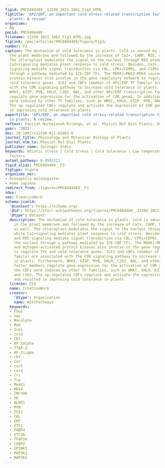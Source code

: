 ```yaml
---
figid: PMC8484489__12298_2021_1061_Fig3_HTML
figtitle: 'AP2/ERF, an important cold stress-related transcription factor family in
  plants: A review'
organisms:
- NA
pmcid: PMC8484489
filename: 12298_2021_1061_Fig3_HTML.jpg
figlink: /pmc/articles/PMC8484489/figure/Fig3/
number: F3
caption: The mechanism of cold tolerance in plants. Cold is sensed by receptors in
  the plant membrane and followed by the increase of Ca2+, CAMP, ROS, and ABA as well.
  The chloroplast modulates the signal to the nucleus through ROS production while
  Ca2+signaling mediates plant response to cold stress. Besides, Ca2+, CAMP, and ROS
  signaling mediate signal transduction via CBL, CPKs/CDPKs, and CIPKs to the nucleus
  through a pathway mediated by ICE-CBF TFs. The MEKK1–MKK2–MPK4 cascade and mitogen-activated
  protein kinases also involve in the gene regulatory network to regulate TFs and
  cold tolerance genes. ICE1 and CBFs (member of AP2/ERF TF family) are associated
  with the COR signaling pathway to increase cold tolerance in plants. Furthermore,
  WRKY, bZIP, MYB, bHLH, C2H2, NAC, and other AP2/ERF transcription factor members
  regulate gene expression for the activation of COR genes. In addition, the CBFs
  were induced by other TF families, such as WRKY, bHLH, bZIP, MYB, NAC, and C2H2.
  The up-regulated CBFs regulate and activate the expression of COR genes and resulted
  in improving cold tolerance in plants
papertitle: 'AP2/ERF, an important cold stress-related transcription factor family
  in plants: A review.'
reftext: Faujiah Nurhasanah Ritonga, et al. Physiol Mol Biol Plants. 2021 Sep;27(9):1953-1968.
year: '2021'
doi: 10.1007/s12298-021-01061-8
journal_title: Physiology and Molecular Biology of Plants
journal_nlm_ta: Physiol Mol Biol Plants
publisher_name: Springer India
keywords: Abiotic stress | Cold stress | Cold tolerance | Low temperature | Transcription
  factors
automl_pathway: 0.9593311
figid_alias: PMC8484489__F3
figtype: Figure
organisms_ner:
- Drosophila melanogaster
- Homo sapiens
redirect_from: /figures/PMC8484489__F3
ndex: ''
seo: CreativeWork
schema-jsonld:
  '@context': https://schema.org/
  '@id': https://pfocr.wikipathways.org/figures/PMC8484489__12298_2021_1061_Fig3_HTML.html
  '@type': Dataset
  description: The mechanism of cold tolerance in plants. Cold is sensed by receptors
    in the plant membrane and followed by the increase of Ca2+, CAMP, ROS, and ABA
    as well. The chloroplast modulates the signal to the nucleus through ROS production
    while Ca2+signaling mediates plant response to cold stress. Besides, Ca2+, CAMP,
    and ROS signaling mediate signal transduction via CBL, CPKs/CDPKs, and CIPKs to
    the nucleus through a pathway mediated by ICE-CBF TFs. The MEKK1–MKK2–MPK4 cascade
    and mitogen-activated protein kinases also involve in the gene regulatory network
    to regulate TFs and cold tolerance genes. ICE1 and CBFs (member of AP2/ERF TF
    family) are associated with the COR signaling pathway to increase cold tolerance
    in plants. Furthermore, WRKY, bZIP, MYB, bHLH, C2H2, NAC, and other AP2/ERF transcription
    factor members regulate gene expression for the activation of COR genes. In addition,
    the CBFs were induced by other TF families, such as WRKY, bHLH, bZIP, MYB, NAC,
    and C2H2. The up-regulated CBFs regulate and activate the expression of COR genes
    and resulted in improving cold tolerance in plants
  license: CC0
  name: CreativeWork
  creator:
    '@type': Organization
    name: WikiPathways
  keywords:
  - Fhos
  - nac
  - Nacalpha
  - Myb
  - Ice1
  - cold
  - Cbl
  - AP-2alpha
  - TfAP-2
  - AP-2sigma
  - cbf
  - Cor
  - cort
  - cora
  - Crz
  - Tcp
  - Mekk1
  - Mkk4
  - ZNF346
  - XK
  - NLRP1
  - MYB
  - ICE1
  - CBL
  - ERF
  - ETF1
  - FABP4
  - GTF3A
  - TFAP2A
  - CEBPZ
  - SPINK1
  - MAP3K1
  - MAP2K2
---
```

